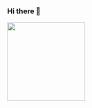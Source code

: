 ### Hi there 👋



<a href="https://github.com/arman-bd"><img src="https://github-readme-stats.vercel.app/api/top-langs/?username=attaryz&langs_count=8&hide=html,css&layout=compact" height="180" /></a>
